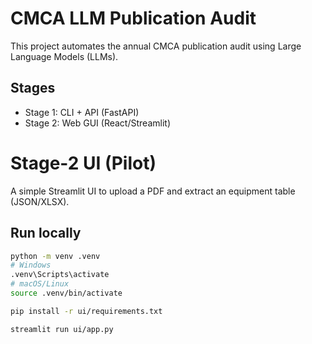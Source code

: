 # CMCA LLM Publication Audit

This project automates the annual CMCA publication audit using Large Language Models (LLMs).

## Stages
- Stage 1: CLI + API (FastAPI)
- Stage 2: Web GUI (React/Streamlit)

# Stage-2 UI (Pilot)

A simple Streamlit UI to upload a PDF and extract an equipment table (JSON/XLSX).

## Run locally

```bash
python -m venv .venv
# Windows
.venv\Scripts\activate
# macOS/Linux
source .venv/bin/activate

pip install -r ui/requirements.txt

streamlit run ui/app.py
